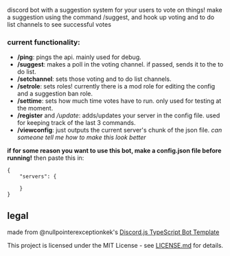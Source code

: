 discord bot with a suggestion system for your users to vote on things!
make a suggestion using the command /suggest, and hook up voting and to do list channels to see successful votes

### current functionality:
- **/ping**: pings the api. mainly used for debug.
- **/suggest**: makes a poll in the voting channel. if passed, sends it to the to do list.
- **/setchannel**: sets those voting and to do list channels.
- **/setrole**: sets roles! currently there is a mod role for editing the config and a suggestion ban role.
- **/settime**: sets how much time votes have to run. only used for testing at the moment.
- **/register** and */update*: adds/updates your server in the config file. used for keeping track of the last 3 commands.
- **/viewconfig**: just outputs the current server's chunk of the json file. *can someone tell me how to make this look better*

**if for some reason you want to use this bot, make a config.json file before running!**
then paste this in:
```
{
    "servers": {

    }
}
```

## legal
made from @nullpointerexceptionkek's [Discord.js TypeScript Bot Template](https://github.com/nullpointerexceptionkek/Discord.js-TypeScript-Bot-Template)

This project is licensed under the MIT License - see [LICENSE.md](LICENSE.md) for details.
